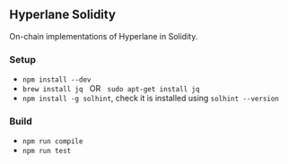 ## Hyperlane Solidity

On-chain implementations of Hyperlane in Solidity.

### Setup

- `npm install --dev`
- `brew install jq` &nbsp; OR &nbsp; `sudo apt-get install jq`
- `npm install -g solhint`, check it is installed using `solhint --version`

### Build

- `npm run compile`
- `npm run test`
